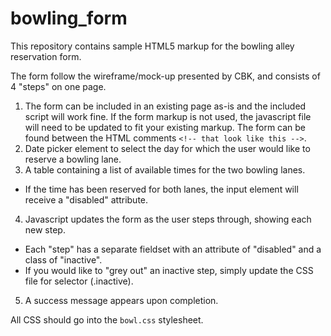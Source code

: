 # bowling_form
This repository contains sample HTML5 markup for the bowling alley reservation form. 

The form follow the wireframe/mock-up presented by CBK, and consists of 4 "steps" on one page.

1. The form can be included in an existing page as-is and the included script will work fine. If the form markup is not used, the javascript file will need to be updated to fit your existing markup. The form can be found between the HTML comments `<!-- that look like this -->`.
2. Date picker element to select the day for which the user would like to reserve a bowling lane.
3. A table containing a list of available times for the two bowling lanes.
  * If the time has been reserved for both lanes, the input element will receive a "disabled" attribute.
4. Javascript updates the form as the user steps through, showing each new step.
  * Each "step" has a separate fieldset with an attribute of "disabled" and a class of "inactive". 
  * If you would like to "grey out" an inactive step, simply update the CSS file for selector (.inactive).
5. A success message appears upon completion.

All CSS should go into the `bowl.css` stylesheet.
